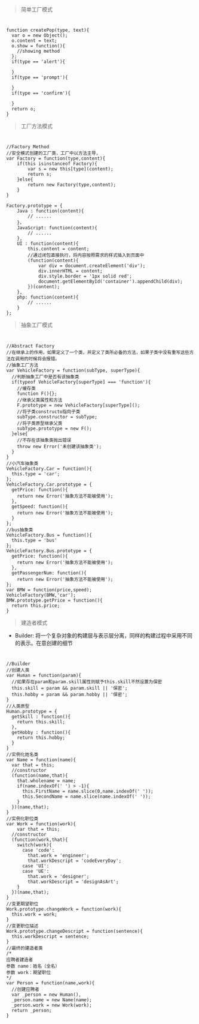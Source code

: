> 简单工厂模式
#
    function createPop(type, text){
      var o = new Object();
      o.content = text;
      o.show = function(){
        //showing method
      };
      if(type == 'alert'){

      }
      if(type == 'prompt'){

      }
      if(type == 'confirm'){

      }
      return o;
    }

>工厂方法模式
#
    //Factory Method
    //安全模式创建的工厂类，工厂中以方法主导，
    var Factory = function(type,content){
        if(this isinstanceof Factory){
            var s = new this[type](content);
            return s;
        }else{
            return new Factory(type,content);
        }
    }

    Factory.prototype = {
        Java : function(content){
            // ......
        }，
        JavaScript: function(content){
            // ......
        },
        UI : function(content){
            this.content = content;
            //通过闭包直接执行，将内容按照需求的样式插入到页面中
            (function(content){
                var div = document.createElement('div');
                div.innerHTML = content;
                div.style.border = '1px solid red';
                document.getElementById('container').appendChild(div);
            })(content);
        },
        php: function(content){
            // ......
        }
    };
    
> 抽象工厂模式
#
    //Abstract Factory
    //在继承上的作用，如果定义了一个类，并定义了类所必备的方法，如果子类中没有重写这些方法在调用的时候将会报错。
    //抽象工厂方法
    var VehicleFactory = function(subType, superType){
      //判断抽象工厂中是否有该抽象类
      if(typeof VehicleFactory[superType] === 'function'){
        //缓存类
        function F(){};
        //继承父类属性和方法
        F.prototype = new VehicleFactory[superType]();
        //将子类constructo指向子类
        subType.constructor = subType;
        //将子类原型继承父类
        subType.prototype = new F();
      }else{
        //不存在该抽象类抛出错误
        throw new Error('未创建该抽象类');
      }
    }
    //小汽车抽象类
    VehicleFactory.Car = function(){
      this.type = 'car';
    };
    VehicleFactory.Car.prototype = {
      getPrice: function(){
        return new Error('抽象方法不能被使用');
      },
      getSpeed: function(){
        return new Error('抽象方法不能被使用');
      }
    };
    //bus抽象类
    VehicleFactory.Bus = function(){
      this.type = 'bus'
    };
    VehicleFactory.Bus.prototype = {
      getPrice: function(){
        return new Error('抽象方法不能被使用');
      },
      getPassengerNum: function(){
        return new Error('抽象方法不能被使用');
    };
    var BMW = function(price,speed);
    VehicleFactory(BMW,'car');
    BMW.prototype.getPrice = function(){
      return this.price;
    }
    
> 建造者模式
* Builder: 将一个复杂对象的构建层与表示层分离，同样的构建过程中采用不同的表示。在意创建的细节
#
    //Builder
    //创建人类
    var Human = function(param){
      //如果存在param和param.skill属性则赋予this.skill不然设置为保密
      this.skill = param && param.skill || '保密';
      this.hobby = param && param.hobby || '保密';
    }
    //人类原型
    Human.prototype = {
      getSkill : function(){
        return this.skill;
      },
      getHobby : function(){
        return this.hobby;
      }
    }
    //实例化姓名类
    var Name = function(name){
      var that = this;
      //constructor
      (function(name,that){
        that.wholename = name;
        if(name.indexOf(' ') > -1){
          this.FirstName = name.slice(0,name.indexOf(' '));
          this.SecondName = name.slice(name.indexOf(' '));
        }
      })(name,that);
    }
    //实例化职位类
    var Work = function(work){
        var that = this;
      //constructor
      (function(work,that){
        switch(work){
          case 'code':
            that.work = 'engineer';
            that.workDescript = 'codeEveryDay';
          case 'UI':
          case 'UE':
            that.work = 'designer';
            that.workDescript = 'designAsArt';
        }
      })(name,that);
    }
    //变更期望职位
    Work.prototype.changeWork = function(work){
      this.work = work;
    }
    //变更职位描述
    Work.prototype.changeDescript = function(sentence){
      this.workDescript = sentence;
    }
    //最终的建造者类
    /*
    应聘者建造者
    参数 name：姓名（全名）
    参数 work：期望职位
    */
    var Person = function(name,work){
      //创建应聘者
      var _person = new Human(),
      _person.name = new Name(name);
      _person.work = new Work(work);
      return _person;
    }
